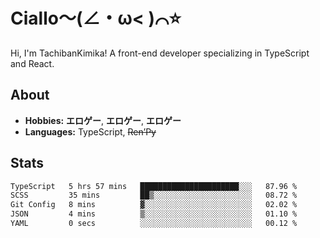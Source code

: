 # Ciallo～(∠・ω< )⌒⭐️

Hi, I'm TachibanKimika! A front-end developer specializing in TypeScript and React.

## About
- **Hobbies:** **エロゲー**, **エロゲー**, **エロゲー**
- **Languages:** TypeScript, ~~Ren’Py~~

## Stats
<!--START_SECTION:waka-->

```txt
TypeScript   5 hrs 57 mins   ██████████████████████░░░   87.96 %
SCSS         35 mins         ██▒░░░░░░░░░░░░░░░░░░░░░░   08.72 %
Git Config   8 mins          ▓░░░░░░░░░░░░░░░░░░░░░░░░   02.02 %
JSON         4 mins          ▒░░░░░░░░░░░░░░░░░░░░░░░░   01.10 %
YAML         0 secs          ░░░░░░░░░░░░░░░░░░░░░░░░░   00.12 %
```

<!--END_SECTION:waka-->

<!-- ![Metrics](https://metrics.lecoq.io/TachibanaKimika?template=classic&base.activity=0&base.community=0&base.repositories=0&languages=1&isocalendar=1&isocalendar.duration=half-year&languages.limit=8&languages.sections=most-used&languages.colors=github&languages.threshold=0%25&languages.indepth=false&languages.recent.load=300&languages.recent.days=14&config.timezone=Asia%2FShanghai)
 -->
